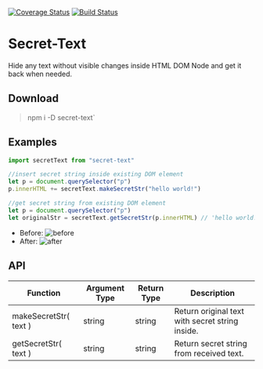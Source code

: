 [![Coverage Status](https://coveralls.io/repos/github/azzztec/secret-text/badge.svg?branch=main)](https://coveralls.io/github/azzztec/secret-text?branch=main)
[![Build Status](https://www.travis-ci.com/azzztec/secret-text.svg?branch=main)](https://www.travis-ci.com/azzztec/secret-text)

# Secret-Text

Hide any text without visible changes inside HTML DOM Node and get it back when needed.

## Download

> npm i -D secret-text`

## Examples

```javascript
import secretText from "secret-text"

//insert secret string inside existing DOM element
let p = document.querySelector("p")
p.innerHTML += secretText.makeSecretStr("hello world!")

//get secret string from existing DOM element
let p = document.querySelector("p")
let originalStr = secretText.getSecretStr(p.innerHTML) // 'hello world!'
```

- Before:
  ![before](https://user-images.githubusercontent.com/57875019/105613212-67beb980-5dd2-11eb-8a4c-6714f88da0cd.png)
- After:
  ![after](https://user-images.githubusercontent.com/57875019/105613210-668d8c80-5dd2-11eb-81e1-999244b2751b.png)

## API

| Function              | Argument Type | Return Type | Description                                     |
| --------------------- | ------------- | ----------- | ----------------------------------------------- |
| makeSecretStr( text ) | string        | string      | Return original text with secret string inside. |
| getSecretStr( text )  | string        | string      | Return secret string from received text.        |

